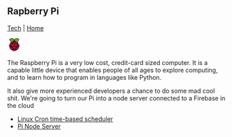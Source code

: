 ## Rapberry Pi

[Tech](../) | [Home](../../..)

![Rapberry Pi](images/pi-logo.png "Rapberry Pi")

The Raspberry Pi is a very low cost, credit-card sized computer.
It is a capable little device that enables people of all ages to explore
computing, and to learn how to program in languages like Python.

It also give more experienced developers a chance to do some mad cool shit.
We're going to turn our Pi into a node server connected to a Firebase in the cloud

- [Linux Cron time-based scheduler](cron)
- [Pi Node Server](pi-node-server)
